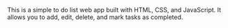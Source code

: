 
This is a simple to do list web app built with HTML, CSS, and JavaScript. It allows you to add, edit, delete, and mark tasks as completed.
